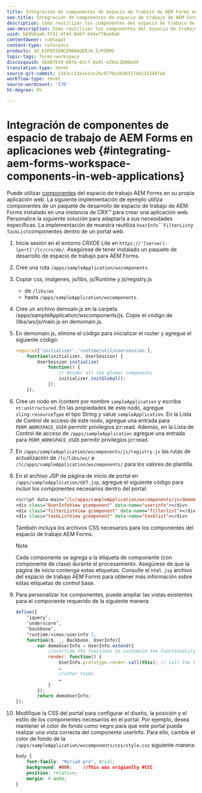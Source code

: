 ```yaml
---
title: Integración de componentes de espacio de trabajo de AEM Forms en aplicaciones web
seo-title: Integración de componentes de espacio de trabajo de AEM Forms en aplicaciones web
description: Cómo reutilizar los componentes del espacio de trabajo de AEM Forms en sus propias aplicaciones web para aprovechar la funcionalidad y proporcionar una integración estrecha.
seo-description: Cómo reutilizar los componentes del espacio de trabajo de AEM Forms en sus propias aplicaciones web para aprovechar la funcionalidad y proporcionar una integración estrecha.
uuid: bb9b8aa0-3f41-4f44-8eb7-944e778ee8a6
contentOwner: robhagat
content-type: reference
products: SG_EXPERIENCEMANAGER/6.5/FORMS
topic-tags: forms-workspace
discoiquuid: 6be87939-007e-42c7-8a41-e34ac2b8bed4
translation-type: tm+mt
source-git-commit: 1343cc33a1e1ce26c0770a3b49317e82353497ab
workflow-type: tm+mt
source-wordcount: '370'
ht-degree: 0%

---
```



# Integración de componentes de espacio de trabajo de AEM Forms en aplicaciones web {#integrating-aem-forms-workspace-components-in-web-applications}

Puede utilizar [componentes](/help/forms/using/description-reusable-components.md) del espacio de trabajo AEM Forms en su propia aplicación web. La siguiente implementación de ejemplo utiliza componentes de un paquete de desarrollo de espacio de trabajo de AEM Forms instalado en una instancia de CRX™ para crear una aplicación web. Personalice la siguiente solución para adaptarla a sus necesidades específicas. La implementación de muestra reutiliza `UserInfo``FilterList`y `TaskList`componentes dentro de un portal web.

1. Inicie sesión en el entorno CRXDE Lite en `https://'[server]:[port]'/lc/crx/de/`. Asegúrese de tener instalado un paquete de desarrollo de espacio de trabajo para AEM Forms.
1. Cree una ruta `/apps/sampleApplication/wscomponents`.
1. Copiar css, imágenes, js/libs, js/Runtime y js/registry.js

   * de `/libs/ws`
   * hasta `/apps/sampleApplication/wscomponents`.

1. Cree un archivo demoain.js en la carpeta /apps/sampleApplication/wscomponents/js. Copie el código de /libs/ws/js/main.js en demomain.js.
1. En demomain.js, elimine el código para inicializar el router y agregue el siguiente código:

   ```javascript
   require(['initializer','runtime/util/usersession'],
       function(initializer, UserSession) {
           UserSession.initialize(
               function() {
                   // Render all the global components
                   initializer.initGlobal();
               });
       });
   ```

1. Cree un nodo en /content por nombre `sampleApplication` y escriba `nt:unstructured`. En las propiedades de este nodo, agregue `sling:resourceType` el tipo String y value `sampleApplication`. En la Lista de Control de acceso de este nodo, agregue una entrada para `PERM_WORKSPACE_USER` permitir privilegios jcr:read. Además, en la Lista de Control de acceso de `/apps/sampleApplication` agregue una entrada para `PERM_WORKSPACE_USER` permitir privilegios jcr:read.
1. En `/apps/sampleApplication/wscomponents/js/registry.js` las rutas de actualización de `/lc/libs/ws/` a `/lc/apps/sampleApplication/wscomponents/` para los valores de plantilla.
1. En el archivo JSP de página de inicio de portal en `/apps/sampleApplication/GET.jsp`, agregue el siguiente código para incluir los componentes necesarios dentro del portal.

   ```jsp
   <script data-main="/lc/apps/sampleApplication/wscomponents/js/demomain" src="/lc/apps/sampleApplication/wscomponents/js/libs/require/require.js"></script>
   <div class="UserInfoView gcomponent" data-name="userinfo"></div>
   <div class="filterListView gcomponent" data-name="filterlist"></div>
   <div class="taskListView gcomponent" data-name="tasklist"></div>
   ```

   También incluya los archivos CSS necesarios para los componentes del espacio de trabajo AEM Forms.

   >[!NOTE]
   >
   >Cada componente se agrega a la etiqueta de componente (con componente de clase) durante el procesamiento. Asegúrese de que la página de inicio contenga estas etiquetas. Consulte el `html.jsp` archivo del espacio de trabajo AEM Forms para obtener más información sobre estas etiquetas de control base.

1. Para personalizar los componentes, puede ampliar las vistas existentes para el componente requerido de la siguiente manera:

   ```javascript
   define([
       ‘jquery’,
       ‘underscore’,
       ‘backbone’,
       ‘runtime/views/userinfo'],
       function($, _, Backbone, UserInfo){
           var demoUserInfo = UserInfo.extend({
               //override the functions to customize the functionality
               render: function() {
                   UserInfo.prototype.render.call(this); // call the render function of the super class
                   …
                   //other tasks
                   …
               }
           });
           return demoUserInfo;
   });
   ```

1. Modifique la CSS del portal para configurar el diseño, la posición y el estilo de los componentes necesarios en el portal. Por ejemplo, desea mantener el color de fondo como negro para que este portal pueda realizar una vista correcta del componente userInfo. Para ello, cambie el color de fondo de la `/apps/sampleApplication/wscomponents/css/style.css` siguiente manera:

   ```css
   body {
       font-family: "Myriad pro", Arial;
       background: #000;    //This was origianlly #CCC
       position: relative;
       margin: 0 auto;
   }
   ```
